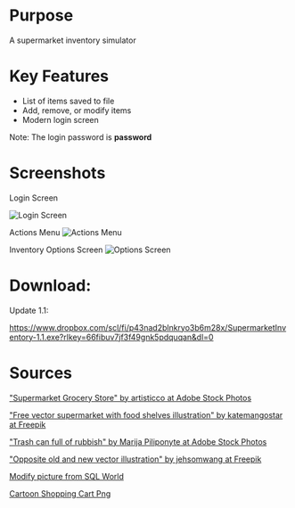 # Purpose
A supermarket inventory simulator
 # Key Features
 * List of items saved to file
 * Add, remove, or modify items
 * Modern login screen

Note: The login password is **password**

# Screenshots
Login Screen

![Login Screen](https://i.ibb.co/PGh9kMf/Screenshot-2023-12-06-134911.png)






Actions Menu
![Actions Menu](https://i.ibb.co/D8hFXj0/Screenshot-2024-02-17-104627.png)

Inventory Options Screen
![Options Screen](https://i.ibb.co/0D7GCqb/Screenshot-2023-10-21-141221.png)
# Download:
Update 1.1:

https://www.dropbox.com/scl/fi/p43nad2blnkryo3b6m28x/SupermarketInventory-1.1.exe?rlkey=66fibuv7jf3f49gnk5pdquqan&dl=0

# Sources

["Supermarket Grocery Store" by artisticco at Adobe Stock Photos](https://stock.adobe.com/search?k=cartoon+supermarket&asset_id=127541046)

["Free vector supermarket with food shelves illustration" by katemangostar at Freepik](https://www.freepik.com/free-vector/supermarket-with-food-shelves-illustration_3297820.htm#query=supermarket%20cartoon&position=0&from_view=keyword)

["Trash can full of rubbish" by Marija Piliponyte at Adobe Stock Photos](https://stock.adobe.com/search?k=trash+can+cartoon&asset_id=100830164)

["Opposite old and new vector illustration" by jehsomwang at Freepik](https://www.freepik.com/premium-vector/opposite-old-new-vector-illustration_3519446.htm)

[Modify picture from SQL World](https://www.complexsql.com/alter-table-add-column-alter-table-modify-alter-table-rename/)

[Cartoon Shopping Cart Png](https://www.pngkit.com/view/u2q8u2e6t4i1y3a9_cartoon-shopping-cart-png/)
